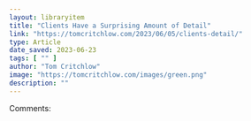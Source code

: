 ```yaml
---
layout: libraryitem
title: "Clients Have a Surprising Amount of Detail"
link: "https://tomcritchlow.com/2023/06/05/clients-detail/"
type: Article
date_saved: 2023-06-23
tags: [ "" ]
author: "Tom Critchlow"
image: "https://tomcritchlow.com/images/green.png"
description: ""
---
```


Comments: 